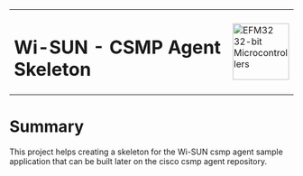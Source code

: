 <table border="0">
  <tr>
    <td align="left" valign="middle">
    <h1>Wi-SUN - CSMP Agent Skeleton</h1>
  </td>
  <td align="left" valign="middle">
    <a href="https://www.silabs.com/wireless/wi-sun">
      <img src="http://pages.silabs.com/rs/634-SLU-379/images/WGX-transparent.png"  title="Silicon Labs Gecko and Wireless Gecko MCUs" alt="EFM32 32-bit Microcontrollers" width="100"/>
    </a>
  </td>
  </tr>
</table>


# Summary

This project helps creating a skeleton for the Wi-SUN csmp agent sample application that can be built later on the cisco csmp agent repository.